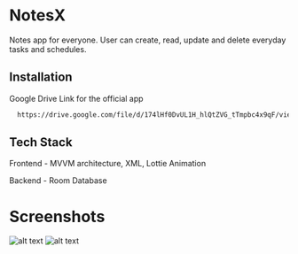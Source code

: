 
# NotesX

Notes app for everyone. User can create, read, update and delete everyday tasks and schedules.


## Installation

 Google Drive Link for the official app

```bash
  https://drive.google.com/file/d/174lHf0DvUL1H_hlQtZVG_tTmpbc4x9qF/view?usp=drivesdk
```
    
## Tech Stack

Frontend - MVVM architecture, XML, Lottie Animation

Backend - Room Database


# Screenshots

![alt text](https://user-images.githubusercontent.com/97463108/182362089-162d4541-6b26-4108-a9e8-ba78cca643dd.jpg)
![alt text](https://user-images.githubusercontent.com/97463108/182362303-5a8d93ec-8786-434a-aacc-47b71946bca1.jpg)

